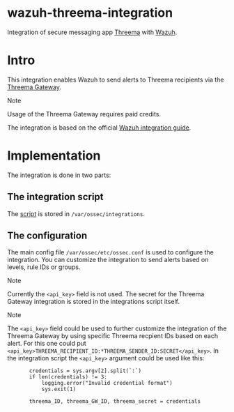 # wazuh-threema-integration
Integration of secure messaging app [Threema](https://threema.ch/) with [Wazuh](https://wazuh.com/).

# Intro
This integration enables Wazuh to send alerts to Threema recipients via the [Threema Gateway](https://gateway.threema.ch/en/developer/api).

> [!NOTE]  
> Usage of the Threema Gateway requires paid credits.

The integration is based on the official [Wazuh integration guide](https://documentation.wazuh.com/current/user-manual/manager/integration-with-external-apis.html#custom-integration).

# Implementation
The integration is done in two parts:
## The integration script
The [script](https://github.com/wicked-design/wazuh-threema-integration/blob/main/threema-integration) is stored in `/var/ossec/integrations`.
## The configuration
The main config file `/var/ossec/etc/ossec.conf` is used to configure the integration. 
You can customize the integration to send alerts based on levels, rule IDs or groups. 
> [!NOTE]  
> Currently the `<api_key>` field is not used. The secret for the Threema Gateway integration is stored in the integrations script itself.  

> [!NOTE]  
> The  `<api_key>` field could be used to further customize the integration of the Threema Gateway by using specific Threema recpient IDs based on each alert.
> For this one could put `<api_key>THREEMA_RECIPIENT_ID:*THREEMA_SENDER_ID:SECRET</api_key>`.
> In the integration script the `<api_key>` argument could be used like this:
> ```
>        credentials = sys.argv[2].split(`:`)
>        if len(credentials) != 3:
>            logging.error("Invalid credential format")
>            sys.exit(1)
>
>        threema_ID, threema_GW_ID, threema_secret = credentials
> ```

